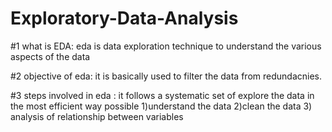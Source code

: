 # Exploratory-Data-Analysis
#1 what is EDA: eda is data exploration technique to understand the various aspects of the data

#2 objective of eda: it is basically used to filter the data from redundacnies.

#3 steps involved in eda : it follows a systematic set of explore the data in the most efficient way possible 1)understand the data 2)clean the data 3) analysis of relationship between variables
